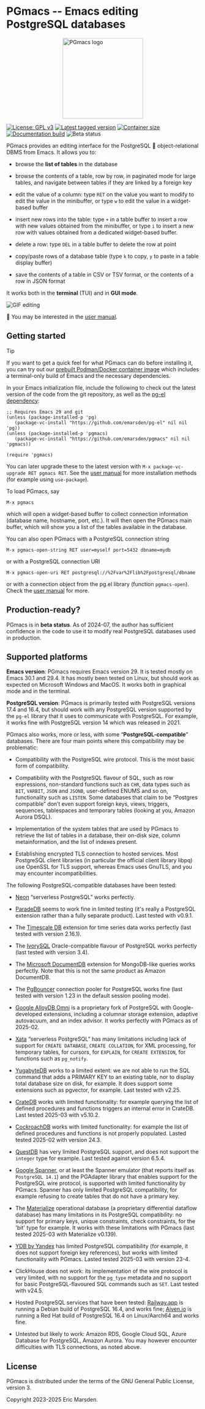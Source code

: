 # PGmacs -- Emacs editing PostgreSQL databases

<img src="doc/src/img/PGmacs-logo.svg"
     alt="PGmacs logo"
     style="width:15em;display:block;margin:auto">

[![License: GPL v3](https://img.shields.io/badge/License-GPL%20v3-blue.svg)](https://www.gnu.org/licenses/gpl-3.0.html)
[![Latest tagged version](https://img.shields.io/github/v/tag/emarsden/pgmacs?label=Latest%20tagged%20version)](https://github.com/emarsden/pgmacs/)
[![Container size](https://ghcr-badge.egpl.dev/emarsden/pgmacs/size?label=Container%20image)](https://github.com/users/emarsden/packages/container/package/pgmacs)
[![Documentation build](https://img.shields.io/github/actions/workflow/status/emarsden/pgmacs/mdbook.yml?label=Documentation)](https://github.com/emarsden/pgmacs/actions/)
![Beta status](https://img.shields.io/badge/status-beta-blue)


PGmacs provides an editing interface for the PostgreSQL 🐘 object-relational DBMS from Emacs.
It allows you to:

- browse the **list of tables** in the database

- browse the contents of a table, row by row, in paginated mode for large tables, and navigate
  between tables if they are linked by a foreign key

- edit the value of a column: type `RET` on the value you want to modify to edit the value in the
  minibuffer, or type `w` to edit the value in a widget-based buffer

- insert new rows into the table: type `+` in a table buffer to insert a row with new values
  obtained from the minibuffer, or type `i` to insert a new row with values obtained from a
  dedicated widget-based buffer.

- delete a row: type `DEL` in a table buffer to delete the row at point

- copy/paste rows of a database table (type `k` to copy, `y` to paste in a table display buffer)

- save the contents of a table in CSV or TSV format, or the contents of a row in JSON format

It works both in the **terminal** (TUI) and in **GUI mode**.

![GIF editing](doc/src/img/edit-value.gif)


📖 You may be interested in the [user manual](https://emarsden.github.io/pgmacs/).


## Getting started

> [!TIP]
> If you want to get a quick feel for what PGmacs can do before installing it, you can try out our
> [prebuilt Podman/Docker container image](https://emarsden.github.io/pgmacs/container.html) which
> includes a terminal-only build of Emacs and the necessary dependencies.


In your Emacs initialization file, include the following to check out the latest version of the code
from the git repository, as well as the [pg-el dependency](https://github.com/emarsden/pg-el/):

    ;; Requires Emacs 29 and git
    (unless (package-installed-p 'pg)
       (package-vc-install "https://github.com/emarsden/pg-el" nil nil 'pg))
    (unless (package-installed-p 'pgmacs)
       (package-vc-install "https://github.com/emarsden/pgmacs" nil nil 'pgmacs))

    (require 'pgmacs)


You can later upgrade these to the latest version with `M-x package-vc-upgrade RET pgmacs RET`. See
the [user manual](https://emarsden.github.io/pgmacs/quickstart.html) for more installation methods
(for example using `use-package`).

To load PGmacs, say 

    M-x pgmacs
    
which will open a widget-based buffer to collect connection information (database name, hostname,
port, etc.). It will then open the PGmacs main buffer, which will show you a list of the tables
available in the database.

You can also open PGmacs with a PostgreSQL connection string

    M-x pgmacs-open-string RET user=myself port=5432 dbname=mydb

or with a PostgreSQL connection URI

    M-x pgmacs-open-uri RET postgresql://%2Fvar%2Flib%2Fpostgresql/dbname

or with a connection object from the pg.el library (function `pgmacs-open`). Check the [user
manual](https://emarsden.github.io/pgmacs/) for more. 


## Production-ready? 

PGmacs is in **beta status**. As of 2024-07, the author has sufficient confidence in the code to use
it to modify real PostgreSQL databases used in production.


## Supported platforms

**Emacs version**: PGmacs requires Emacs version 29. It is tested mostly on Emacs 30.1 and 29.4. It
has mostly been tested on Linux, but should work as expected on Microsoft Windows and MacOS. It
works both in graphical mode and in the terminal.

**PostgreSQL version**: PGmacs is primarily tested with PostgreSQL versions 17.4 and 16.4, but
should work with any PostgreSQL version supported by the `pg-el` library that it uses to communicate
with PostgreSQL. For example, it works fine with PostgreSQL version 14 which was released in 2021.

PGmacs also works, more or less, with some “**PostgreSQL-compatible**” databases. There are four main
points where this compatibility may be problematic:

- Compatibility with the PostgreSQL wire protocol. This is the most basic form of compatibility.

- Compatibility with the PostgreSQL flavour of SQL, such as row expressions, non-standard functions
  such as `CHR`, data types such as `BIT`, `VARBIT`, `JSON` and `JSONB`, user-defined ENUMS and so
  on, functionality such as `LISTEN`. Some databases that claim to be “Postgres compatible” don’t
  even support foreign keys, views, triggers, sequences, tablespaces and temporary tables (looking
  at you, Amazon Aurora DSQL).

- Implementation of the system tables that are used by PGmacs to retrieve the list of tables in a
  database, their on-disk size, column metainformation, and the list of indexes present.

- Establishing encrypted TLS connection to hosted services. Most PostgreSQL client libraries (in
  particular the official client library libpq) use OpenSSL for TLS support, whereas Emacs uses
  GnuTLS, and you may encounter incompatibilities.

The following PostgreSQL-compatible databases have been tested:

- [Neon](https://neon.tech/) “serverless PostgreSQL” works perfectly.

- [ParadeDB](https://www.paradedb.com/) seems to work fine in limited testing (it's really a
  PostgreSQL extension rather than a fully separate product). Last tested with v0.9.1.
  
- The [Timescale DB](https://www.timescale.com/) extension for time series data works perfectly
  (last tested with version 2.16.1).

- The [IvorySQL](https://www.ivorysql.org/) Oracle-compatible flavour of PostgreSQL works perfectly
  (last tested with version 3.4).

- The [Microsoft DocumentDB](https://github.com/microsoft/documentdb) extension for MongoDB-like
  queries works perfectly. Note that this is not the same product as Amazon DocumentDB.

- The [PgBouncer](https://www.pgbouncer.org/) connection pooler for PostgreSQL works fine (last
  tested with version 1.23 in the default session pooling mode).

- [Google AlloyDB Omni](https://cloud.google.com/alloydb/omni/docs/quickstart) is a proprietary fork
  of PostgreSQL with Google-developed extensions, including a columnar storage extension, adaptive
  autovacuum, and an index advisor. It works perfectly with PGmacs as of 2025-02.

- [Xata](https://xata.io/) “serverless PostgreSQL” has many limitations including lack of support
  for `CREATE DATABASE`, `CREATE COLLATION`, for XML processing, for temporary tables, for cursors,
  for `EXPLAIN`, for `CREATE EXTENSION`, for functions such as `pg_notify`.

- [YugabyteDB](https://yugabyte.com/) works to a limited extent: we are not able to run the SQL
  command that adds a PRIMARY KEY to an existing table, nor to display total database size on disk,
  for example. It does support some extensions such as pgvector, for example. Last tested with
  v2.25.
  
- [CrateDB](https://crate.io/) works with limited functionality: for example querying the list of
  defined procedures and functions triggers an internal error in CrateDB. Last tested 2025-03 with
  v5.10.2.

- [CockroachDB](https://github.com/cockroachdb/cockroach) works with limited functionality: for
  example the list of defined procedures and functions is not properly populated. Lasted tested
  2025-02 with version 24.3.

- [QuestDB](https://questdb.io/) has very limited PostgreSQL support, and does not support the
  `integer` type for example. Last tested against version 6.5.4.

- [Google Spanner](https://cloud.google.com/spanner), or at least the Spanner emulator (that reports
  itself as `PostgreSQL 14.1`) and the PGAdapter library that enables support for the PostgreSQL
  wire protocol, is supported with limited functionality by PGmacs. Spanner has only limited
  PostgreSQL compatibility, for example refusing to create tables that do not have a primary key.

- The [Materialize](https://materialize.com/) operational database (a proprietary differential
  dataflow database) has many limitations in its PostgreSQL compatibility: no support for primary
  keys, unique constraints, check constraints, for the 'bit' type for example. It works with these
  limitations with PGmacs (last tested 2025-03 with Materialize v0.139).

- [YDB by Yandex](https://ydb.tech/docs/en/postgresql/docker-connect) has limited PostgreSQL
  compatibility (for example, it does not support foreign key references), but works with limited
  functionality with PGmacs. Lasted tested 2025-03 with version 23-4.

- ClickHouse does not work: its implementation of the wire protocol is very limited, with no support
  for the `pg_type` metadata and no support for basic PostgreSQL-flavoured SQL commands such as
  `SET`. Last tested with v24.5.

- Hosted PostgreSQL services that have been tested: [Railway.app](https://railway.app/) is running a
  Debian build of PostgreSQL 16.4, and works fine; [Aiven.io](https://aiven.io/) is running a Red
  Hat build of PostgreSQL 16.4 on Linux/Aarch64 and works fine.

- Untested but likely to work: Amazon RDS, Google Cloud SQL, Azure Database for PostgreSQL, Amazon
  Aurora. You may however encounter difficulties with TLS connections, as noted above.


## License

PGmacs is distributed under the terms of the GNU General Public License, version 3.

Copyright 2023-2025 Eric Marsden.

